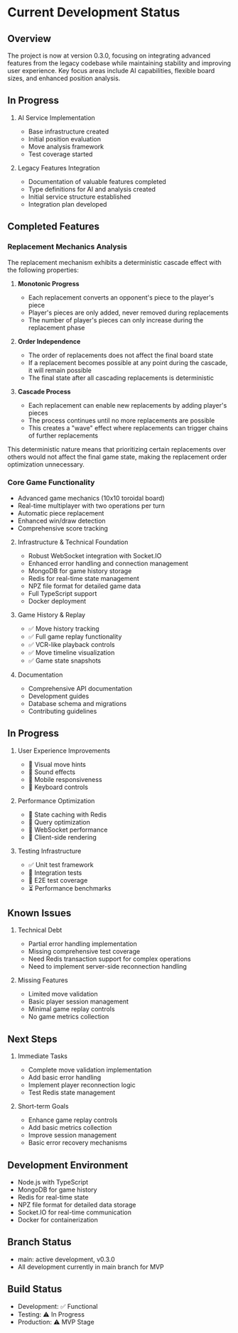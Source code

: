 # Current Development Status

## Overview
The project is now at version 0.3.0, focusing on integrating advanced features from the legacy codebase while maintaining stability and improving user experience. Key focus areas include AI capabilities, flexible board sizes, and enhanced position analysis.

## In Progress
1. AI Service Implementation
   - Base infrastructure created
   - Initial position evaluation
   - Move analysis framework
   - Test coverage started

2. Legacy Features Integration
   - Documentation of valuable features completed
   - Type definitions for AI and analysis created
   - Initial service structure established
   - Integration plan developed

## Completed Features

### Replacement Mechanics Analysis
The replacement mechanism exhibits a deterministic cascade effect with the following properties:

1. **Monotonic Progress**
   - Each replacement converts an opponent's piece to the player's piece
   - Player's pieces are only added, never removed during replacements
   - The number of player's pieces can only increase during the replacement phase

2. **Order Independence**
   - The order of replacements does not affect the final board state
   - If a replacement becomes possible at any point during the cascade, it will remain possible
   - The final state after all cascading replacements is deterministic

3. **Cascade Process**
   - Each replacement can enable new replacements by adding player's pieces
   - The process continues until no more replacements are possible
   - This creates a "wave" effect where replacements can trigger chains of further replacements

This deterministic nature means that prioritizing certain replacements over others would not affect the final game state, making the replacement order optimization unnecessary.

### Core Game Functionality
   - Advanced game mechanics (10x10 toroidal board)
   - Real-time multiplayer with two operations per turn
   - Automatic piece replacement
   - Enhanced win/draw detection
   - Comprehensive score tracking

2. Infrastructure & Technical Foundation
   - Robust WebSocket integration with Socket.IO
   - Enhanced error handling and connection management
   - MongoDB for game history storage
   - Redis for real-time state management
   - NPZ file format for detailed game data
   - Full TypeScript support
   - Docker deployment

3. Game History & Replay
   - ✅ Move history tracking
   - ✅ Full game replay functionality
   - ✅ VCR-like playback controls
   - ✅ Move timeline visualization
   - ✅ Game state snapshots

4. Documentation
   - Comprehensive API documentation
   - Development guides
   - Database schema and migrations
   - Contributing guidelines

## In Progress
1. User Experience Improvements
   - 🔄 Visual move hints
   - 🔄 Sound effects
   - 🔄 Mobile responsiveness
   - 🔄 Keyboard controls

2. Performance Optimization
   - 🔄 State caching with Redis
   - 🔄 Query optimization
   - 🔄 WebSocket performance
   - 🔄 Client-side rendering

3. Testing Infrastructure
   - ✅ Unit test framework
   - 🔄 Integration tests
   - 🔄 E2E test coverage
   - ⏳ Performance benchmarks

## Known Issues
1. Technical Debt
   - Partial error handling implementation
   - Missing comprehensive test coverage
   - Need Redis transaction support for complex operations
   - Need to implement server-side reconnection handling

2. Missing Features
   - Limited move validation
   - Basic player session management
   - Minimal game replay controls
   - No game metrics collection

## Next Steps
1. Immediate Tasks
   - Complete move validation implementation
   - Add basic error handling
   - Implement player reconnection logic
   - Test Redis state management

2. Short-term Goals
   - Enhance game replay controls
   - Add basic metrics collection
   - Improve session management
   - Basic error recovery mechanisms

## Development Environment
- Node.js with TypeScript
- MongoDB for game history
- Redis for real-time state
- NPZ file format for detailed data storage
- Socket.IO for real-time communication
- Docker for containerization

## Branch Status
- main: active development, v0.3.0
- All development currently in main branch for MVP

## Build Status
- Development: ✅ Functional
- Testing: ⚠️ In Progress
- Production: ⚠️ MVP Stage